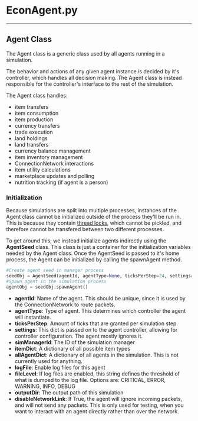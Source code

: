 # EconAgent.py
---
## Agent Class
The Agent class is a generic class used by all agents running in a simulation.

The behavior and actions of any given agent instance is decided by it's controller, which handles all decision making.
The Agent class is instead responsible for the controller's interface to the rest of the simulation.

The Agent class handles:
* item transfers
* item consumption
* item production
* currency transfers
* trade execution
* land holdings
* land transfers
* currency balance management
* item inventory management
* ConnectionNetwork interactions
* item utility calculations
* marketplace updates and polling
* nutrition tracking (if agent is a person)

### Initialization
Because simulations are split into multiple processes, instances of the Agent class cannot be initialized outside of the process they'll be run in. 
This is because they contain [thread locks](https://docs.python.org/3/library/threading.html#lock-objects), which cannot be pickled, and therefore cannot be transfered between two different processes.

To get around this, we instead initialize agents indirectly using the **AgentSeed** class. This class is just a container for the initialization variables needed by the Agent class. Once the AgentSeed is passed to it's home process, the Agent can be initialized by calling the spawnAgent method.
```python
#Create agent seed in manager process
seedObj = AgentSeed(agentId, agentType=None, ticksPerStep=24, settings={}, simManagerId=None, itemDict=None, allAgentDict=None, logFile=True, fileLevel="INFO", outputDir="OUTPUT", disableNetworkLink=False)
#Spawn agent in the simulation process
agentObj = seedObj.spawnAgent()
```
* **agentId**: <str> Name of the agent. This should be unique, since it is used by the ConnectionNetwork to route packets.
* **agentType**: <str> Type of agent. This determines which controller the agent will instantiate.
* **ticksPerStep**: <int> Amount of ticks that are granted per simulation step.
* **settings**: <dict> This dict is passed on to the agent controller, allowing for controller configuration. The agent mostly ignores it.
* **simManagerId**: <str> The ID of the simulation manager
* **itemDict**: <dict> A dictionary of all possible item types
* **allAgentDict**: <dict> A dictionary of all agents in the simulation. This is not currently used for anything.
* **logFile**: <bool> Enable log files for this agent
* **fileLevel**: <str> If log files are enabled, this string defines the threshold of what is dumped to the log file. Options are: CRITICAL, ERROR, WARNING, INFO, DEBUG
* **outputDir**: <str> The output path of this simulation
* **disableNetworkLink**: <bool> If True, the agent will ignore incoming packets, and will not send any packets. This is only used for testing, when you want to interact with an agent directly rather than over the network.
